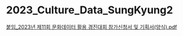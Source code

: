 # 2023_Culture_Data_SungKyung2

[붙임_2023년 제11회 문화데이터 활용 경진대회 참가신청서 및 기획서(양식).pdf](https://github.com/popper6508/2023_Culture_Data_SungKyung2/files/12050801/_2023.11.pdf)
